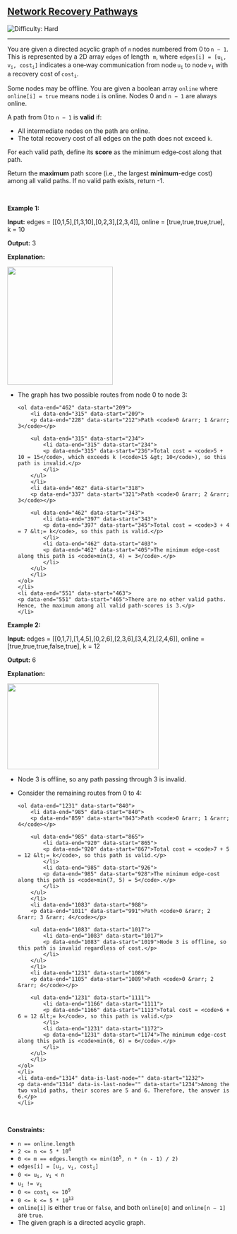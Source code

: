 <h2><a href="https://leetcode.com/problems/network-recovery-pathways">Network Recovery Pathways</a></h2> <img src='https://img.shields.io/badge/Difficulty-Hard-red' alt='Difficulty: Hard' /><hr><p data-end="502" data-start="75">You are given a directed acyclic graph of <code>n</code> nodes numbered from 0 to <code>n &minus; 1</code>. This is represented by a 2D array <code data-end="201" data-start="194">edges</code> of length<font face="monospace"> <code>m</code></font>, where <code data-end="255" data-start="227">edges[i] = [u<sub>i</sub>, v<sub>i</sub>, cost<sub>i</sub>]</code> indicates a one‑way communication from node <code data-end="304" data-start="300">u<sub>i</sub></code> to node <code data-end="317" data-start="313">v<sub>i</sub></code> with a recovery cost of <code data-end="349" data-start="342">cost<sub>i</sub></code>.</p>

<p data-end="502" data-start="75">Some nodes may be offline. You are given a boolean array <code data-end="416" data-start="408">online</code> where <code data-end="441" data-start="423">online[i] = true</code> means node <code data-end="456" data-start="453">i</code> is online. Nodes 0 and <code>n &minus; 1</code> are always online.</p>

<p data-end="547" data-start="504">A path from 0 to <code>n &minus; 1</code> is <strong data-end="541" data-start="532">valid</strong> if:</p>

<ul>
	<li>All intermediate nodes on the path are online.</li>
	<li data-end="676" data-start="605">The total recovery cost of all edges on the path does not exceed <code>k</code>.</li>
</ul>

<p data-end="771" data-start="653">For each valid path, define its <strong data-end="694" data-start="685">score</strong> as the minimum edge‑cost along that path.</p>

<p data-end="913" data-start="847">Return the <strong>maximum</strong> path score (i.e., the largest <strong>minimum</strong>-edge cost) among all valid paths. If no valid path exists, return -1.</p>

<p>&nbsp;</p>
<p><strong class="example">Example 1:</strong></p>

<div class="example-block">
<p><strong>Input:</strong> <span class="example-io">edges = [[0,1,5],[1,3,10],[0,2,3],[2,3,4]], online = [true,true,true,true], k = 10</span></p>

<p><strong>Output:</strong> <span class="example-io">3</span></p>

<p><strong>Explanation:</strong></p>

<p><img alt="" src="https://assets.leetcode.com/uploads/2025/06/06/graph-10.png" style="width: 239px; height: 267px;" /></p>

<ul data-end="551" data-start="146">
	<li data-end="462" data-start="146">
	<p data-end="206" data-start="148">The graph has two possible routes from node 0 to node 3:</p>

	<ol data-end="462" data-start="209">
		<li data-end="315" data-start="209">
		<p data-end="228" data-start="212">Path <code>0 &rarr; 1 &rarr; 3</code></p>

		<ul data-end="315" data-start="234">
			<li data-end="315" data-start="234">
			<p data-end="315" data-start="236">Total cost = <code>5 + 10 = 15</code>, which exceeds k (<code>15 &gt; 10</code>), so this path is invalid.</p>
			</li>
		</ul>
		</li>
		<li data-end="462" data-start="318">
		<p data-end="337" data-start="321">Path <code>0 &rarr; 2 &rarr; 3</code></p>

		<ul data-end="462" data-start="343">
			<li data-end="397" data-start="343">
			<p data-end="397" data-start="345">Total cost = <code>3 + 4 = 7 &lt;= k</code>, so this path is valid.</p>
			</li>
			<li data-end="462" data-start="403">
			<p data-end="462" data-start="405">The minimum edge‐cost along this path is <code>min(3, 4) = 3</code>.</p>
			</li>
		</ul>
		</li>
	</ol>
	</li>
	<li data-end="551" data-start="463">
	<p data-end="551" data-start="465">There are no other valid paths. Hence, the maximum among all valid path‐scores is 3.</p>
	</li>
</ul>
</div>

<p><strong class="example">Example 2:</strong></p>

<div class="example-block">
<p><strong>Input:</strong> <span class="example-io">edges = [[0,1,7],[1,4,5],[0,2,6],[2,3,6],[3,4,2],[2,4,6]], online = [true,true,true,false,true], k = 12</span></p>

<p><strong>Output:</strong> <span class="example-io">6</span></p>

<p><strong>Explanation:</strong></p>

<p><img alt="" src="https://assets.leetcode.com/uploads/2025/06/06/graph-11.png" style="width: 343px; height: 194px;" /></p>

<ul>
	<li data-end="790" data-start="726">
	<p data-end="790" data-start="728">Node 3 is offline, so any path passing through 3 is invalid.</p>
	</li>
	<li data-end="1231" data-start="791">
	<p data-end="837" data-start="793">Consider the remaining routes from 0 to 4:</p>

	<ol data-end="1231" data-start="840">
		<li data-end="985" data-start="840">
		<p data-end="859" data-start="843">Path <code>0 &rarr; 1 &rarr; 4</code></p>

		<ul data-end="985" data-start="865">
			<li data-end="920" data-start="865">
			<p data-end="920" data-start="867">Total cost = <code>7 + 5 = 12 &lt;= k</code>, so this path is valid.</p>
			</li>
			<li data-end="985" data-start="926">
			<p data-end="985" data-start="928">The minimum edge‐cost along this path is <code>min(7, 5) = 5</code>.</p>
			</li>
		</ul>
		</li>
		<li data-end="1083" data-start="988">
		<p data-end="1011" data-start="991">Path <code>0 &rarr; 2 &rarr; 3 &rarr; 4</code></p>

		<ul data-end="1083" data-start="1017">
			<li data-end="1083" data-start="1017">
			<p data-end="1083" data-start="1019">Node 3 is offline, so this path is invalid regardless of cost.</p>
			</li>
		</ul>
		</li>
		<li data-end="1231" data-start="1086">
		<p data-end="1105" data-start="1089">Path <code>0 &rarr; 2 &rarr; 4</code></p>

		<ul data-end="1231" data-start="1111">
			<li data-end="1166" data-start="1111">
			<p data-end="1166" data-start="1113">Total cost = <code>6 + 6 = 12 &lt;= k</code>, so this path is valid.</p>
			</li>
			<li data-end="1231" data-start="1172">
			<p data-end="1231" data-start="1174">The minimum edge‐cost along this path is <code>min(6, 6) = 6</code>.</p>
			</li>
		</ul>
		</li>
	</ol>
	</li>
	<li data-end="1314" data-is-last-node="" data-start="1232">
	<p data-end="1314" data-is-last-node="" data-start="1234">Among the two valid paths, their scores are 5 and 6. Therefore, the answer is 6.</p>
	</li>
</ul>
</div>

<p>&nbsp;</p>
<p><strong>Constraints:</strong></p>

<ul>
	<li data-end="42" data-start="20"><code data-end="40" data-start="20">n == online.length</code></li>
	<li data-end="63" data-start="45"><code data-end="61" data-start="45">2 &lt;= n &lt;= 5 * 10<sup>4</sup></code></li>
	<li data-end="102" data-start="66"><code data-end="100" data-start="66">0 &lt;= m == edges.length &lt;= </code><code>min(10<sup>5</sup>, n * (n - 1) / 2)</code></li>
	<li data-end="102" data-start="66"><code data-end="127" data-start="105">edges[i] = [u<sub>i</sub>, v<sub>i</sub>, cost<sub>i</sub>]</code></li>
	<li data-end="151" data-start="132"><code data-end="149" data-start="132">0 &lt;= u<sub>i</sub>, v<sub>i</sub> &lt; n</code></li>
	<li data-end="166" data-start="154"><code data-end="164" data-start="154">u<sub>i</sub> != v<sub>i</sub></code></li>
	<li data-end="191" data-start="169"><code data-end="189" data-start="169">0 &lt;= cost<sub>i</sub> &lt;= 10<sup>9</sup></code></li>
	<li data-end="213" data-start="194"><code data-end="211" data-start="194">0 &lt;= k &lt;= 5 * 10<sup>13</sup></code></li>
	<li data-end="309" data-start="216"><code data-end="227" data-start="216">online[i]</code> is either <code data-end="244" data-is-only-node="" data-start="238">true</code> or <code data-end="255" data-start="248">false</code>, and both <code data-end="277" data-start="266">online[0]</code> and <code data-end="295" data-start="282">online[n &minus; 1]</code> are <code data-end="306" data-start="300">true</code>.</li>
	<li data-end="362" data-is-last-node="" data-start="312">The given graph is a directed acyclic graph.</li>
</ul>
